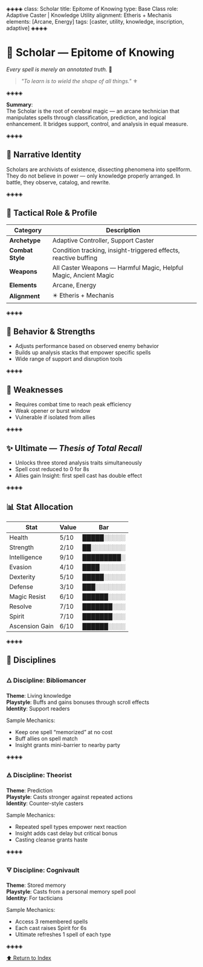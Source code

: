 ◈◈◈◈
class: Scholar
title: Epitome of Knowing
type: Base Class
role: Adaptive Caster | Knowledge Utility
alignment: Etheris + Mechanis
elements: [Arcane, Energy]
tags: [caster, utility, knowledge, inscription, adaptive]
◈◈◈◈

# 🧿 Scholar — Epitome of Knowing  
*Every spell is merely an annotated truth.* 🔱

> *"To learn is to wield the shape of all things."* ⚜️

◈◈◈◈

**Summary**:  
The Scholar is the root of cerebral magic — an arcane technician that manipulates spells through classification, prediction, and logical enhancement. It bridges support, control, and analysis in equal measure.

◈◈◈◈

## 🧩 Narrative Identity  
Scholars are archivists of existence, dissecting phenomena into spellform. They do not believe in power — only knowledge properly arranged. In battle, they observe, catalog, and rewrite.

◈◈◈◈

## 📘 Tactical Role & Profile  

| Category        | Description                                                   |
|----------------|---------------------------------------------------------------|
| **Archetype**   | Adaptive Controller, Support Caster                           |
| **Combat Style**| Condition tracking, insight-triggered effects, reactive buffing|
| **Weapons**     | All Caster Weapons — Harmful Magic, Helpful Magic, Ancient Magic |
| **Elements**    | Arcane, Energy                                                |
| **Alignment**   | ✴️ Etheris + Mechanis                                         |

◈◈◈◈

## 🧠 Behavior & Strengths  
- Adjusts performance based on observed enemy behavior  
- Builds up analysis stacks that empower specific spells  
- Wide range of support and disruption tools  

◈◈◈◈

## 🔻 Weaknesses  
- Requires combat time to reach peak efficiency  
- Weak opener or burst window  
- Vulnerable if isolated from allies  

◈◈◈◈

## ✨ Ultimate — *Thesis of Total Recall*  
- Unlocks three stored analysis traits simultaneously  
- Spell cost reduced to 0 for 8s  
- Allies gain Insight: first spell cast has double effect  

◈◈◈◈

## 📊 Stat Allocation  

| Stat            | Value | Bar           |
|-----------------|--------|---------------|
| Health          | 5/10   | █████░░░░░     |
| Strength        | 2/10   | ██░░░░░░░░     |
| Intelligence    | 9/10   | █████████░     |
| Evasion         | 4/10   | ████░░░░░░     |
| Dexterity       | 5/10   | █████░░░░░     |
| Defense         | 3/10   | ███░░░░░░░     |
| Magic Resist    | 6/10   | ██████░░░░     |
| Resolve         | 7/10   | ███████░░░     |
| Spirit          | 7/10   | ███████░░░     |
| Ascension Gain  | 6/10   | ██████░░░░     |

◈◈◈◈

## 🧭 Disciplines

### 🜂 Discipline: Bibliomancer  
**Theme**: Living knowledge  
**Playstyle**: Buffs and gains bonuses through scroll effects  
**Identity**: Support readers  

Sample Mechanics:
- Keep one spell “memorized” at no cost  
- Buff allies on spell match  
- Insight grants mini-barrier to nearby party  

◈◈◈◈

### 🜁 Discipline: Theorist  
**Theme**: Prediction  
**Playstyle**: Casts stronger against repeated actions  
**Identity**: Counter-style casters  

Sample Mechanics:
- Repeated spell types empower next reaction  
- Insight adds cast delay but critical bonus  
- Casting cleanse grants haste  

◈◈◈◈

### 🜃 Discipline: Cognivault  
**Theme**: Stored memory  
**Playstyle**: Casts from a personal memory spell pool  
**Identity**: For tacticians  

Sample Mechanics:
- Access 3 remembered spells  
- Each cast raises Spirit for 6s  
- Ultimate refreshes 1 spell of each type  

◈◈◈◈

[⬆️ Return to Index](/index.html)